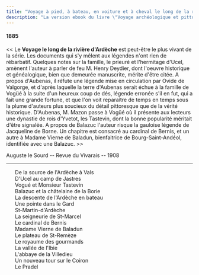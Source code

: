 ```yaml
---
title: "Voyage à pied, à bateau, en voiture et à cheval le long de la rivière d'Ardèche"
description: "La version ebook du livre \"Voyage archéologique et pittoresque, historique et géologique, fantaisiste et sentimental, économique et social, philosophique et politique, à pied, à bateau, en voiture et à cheval, le long de la rivière d'Ardèche\" du Docteur Francus (Albin Mazon) publié en 1885 par l'Imprimerie du Patriote de Privas"
---
```


#### 1885

<< Le **Voyage le long de la rivière d'Ardèche** est peut-être
le plus vivant de la série. Les documents qui s'y mêlent aux
légendes n'ont rien de rébarbatif. Quelques notes sur la famille,
le prieuré et l'hermitage d'Ucel, amènent l'auteur à parler de feu
M. Henry Deydier, dont l'oeuvre historique et généalogique, bien
que demeurée manuscrite, mérite d'être citée. A propos d'Aubenas,
il réfute une légende mise en circulation par Ovide de
Valgorge, et d'après laquelle la terre d'Aubenas serait échue à la
famille de Vogüé à la suite d'un heureux coup de dés, légende
erronée s'il en fut, qui a fait une grande fortune, et que l'on voit
reparaître de temps en temps sous la plume d'auteurs plus
soucieux du détail pittoresque que de la vérité historique. D'Aubenas,
M. Mazon passe à Vogüé où il présente aux lecteurs une
dynastie de rois d'Yvetot, les Tastevin, dont la bonne popularité
méritait d'être signalée. A propos de Balazuc l'auteur risque la
gauloise légende de Jacqueline de Borne. Un chapitre est consacré
au cardinal de Bernis, et un autre à Madame Vierne de
Baladun, bienfaitrice de Bourg-Saint-Andéol, identifiée avec une
Balazuc. >>

<div class="end">

Auguste le Sourd -- Revue du Vivarais -- 1908

</div>

<hr class="basic">

<div id="toc">

1. [De la source de l'Ardèche à Vals](01.html)
1. [D'Ucel au camp de Jastres](02.html)
1. [Vogué et Monsieur Tastevin](03.html)
1. [Balazuc et la châtelaine de la Borie](04.html)
1. [La descente de l'Ardèche en bateau](05.html)
1. [Une pointe dans le Gard](06.html)
1. [St-Martin-d'Ardèche](07.html)
1. [La seigneurie de St-Marcel](08.html)
1. [Le cardinal de Bernis](09.html)
1. [Madame Vierne de Baladun](10.html)
1. [Le plateau de St-Remèze](11.html)
1. [Le royaume des gourmands](12.html)
1. [La vallée de l'Ibie](13.html)
1. [L'abbaye de la Villedieu](14.html)
1. [Un nouveau tour sur le Coiron](15.html)
1. [Le Pradel](16.html)

</div>
